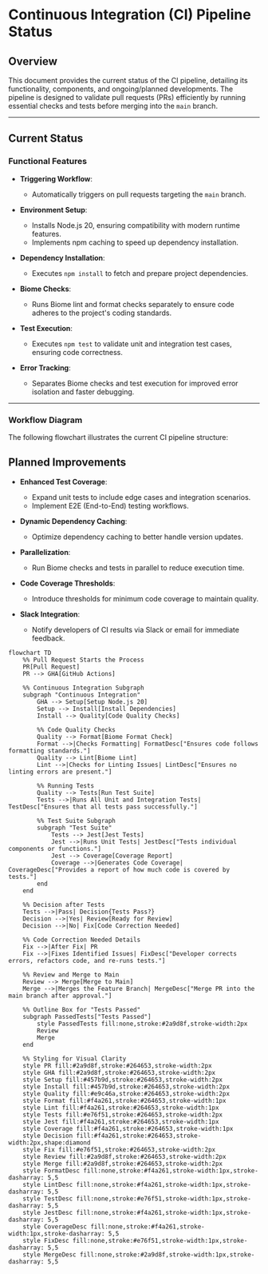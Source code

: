 # Continuous Integration (CI) Pipeline Status

## Overview
This document provides the current status of the CI pipeline, detailing its functionality, components, and ongoing/planned developments. The pipeline is designed to validate pull requests (PRs) efficiently by running essential checks and tests before merging into the `main` branch.

---

## Current Status

### Functional Features
- **Triggering Workflow**:
  - Automatically triggers on pull requests targeting the `main` branch.
  
- **Environment Setup**:
  - Installs Node.js 20, ensuring compatibility with modern runtime features.
  - Implements npm caching to speed up dependency installation.

- **Dependency Installation**:
  - Executes `npm install` to fetch and prepare project dependencies.

- **Biome Checks**:
  - Runs Biome lint and format checks separately to ensure code adheres to the project's coding standards.

- **Test Execution**:
  - Executes `npm test` to validate unit and integration test cases, ensuring code correctness.

- **Error Tracking**:
  - Separates Biome checks and test execution for improved error isolation and faster debugging.

---

### Workflow Diagram
The following flowchart illustrates the current CI pipeline structure:

## Planned Improvements

- **Enhanced Test Coverage**:
  - Expand unit tests to include edge cases and integration scenarios.
  - Implement E2E (End-to-End) testing workflows.

- **Dynamic Dependency Caching**:
  - Optimize dependency caching to better handle version updates.

- **Parallelization**:
  - Run Biome checks and tests in parallel to reduce execution time.

- **Code Coverage Thresholds**:
  - Introduce thresholds for minimum code coverage to maintain quality.

- **Slack Integration**:
  - Notify developers of CI results via Slack or email for immediate feedback.


```mermaid
flowchart TD
    %% Pull Request Starts the Process
    PR[Pull Request]
    PR --> GHA[GitHub Actions]
    
    %% Continuous Integration Subgraph
    subgraph "Continuous Integration"
        GHA --> Setup[Setup Node.js 20]
        Setup --> Install[Install Dependencies]
        Install --> Quality[Code Quality Checks]
        
        %% Code Quality Checks
        Quality --> Format[Biome Format Check]
        Format -->|Checks Formatting| FormatDesc["Ensures code follows formatting standards."]
        Quality --> Lint[Biome Lint]
        Lint -->|Checks for Linting Issues| LintDesc["Ensures no linting errors are present."]
        
        %% Running Tests
        Quality --> Tests[Run Test Suite]
        Tests -->|Runs All Unit and Integration Tests| TestDesc["Ensures that all tests pass successfully."]
        
        %% Test Suite Subgraph
        subgraph "Test Suite"
            Tests --> Jest[Jest Tests]
            Jest -->|Runs Unit Tests| JestDesc["Tests individual components or functions."]
            Jest --> Coverage[Coverage Report]
            Coverage -->|Generates Code Coverage| CoverageDesc["Provides a report of how much code is covered by tests."]
        end
    end

    %% Decision after Tests
    Tests -->|Pass| Decision{Tests Pass?}
    Decision -->|Yes| Review[Ready for Review]
    Decision -->|No| Fix[Code Correction Needed]
    
    %% Code Correction Needed Details
    Fix -->|After Fix| PR
    Fix -->|Fixes Identified Issues| FixDesc["Developer corrects errors, refactors code, and re-runs tests."]
    
    %% Review and Merge to Main
    Review --> Merge[Merge to Main]
    Merge -->|Merges the Feature Branch| MergeDesc["Merge PR into the main branch after approval."]
    
    %% Outline Box for "Tests Passed"
    subgraph PassedTests["Tests Passed"]
        style PassedTests fill:none,stroke:#2a9d8f,stroke-width:2px
        Review
        Merge
    end

    %% Styling for Visual Clarity
    style PR fill:#2a9d8f,stroke:#264653,stroke-width:2px
    style GHA fill:#2a9d8f,stroke:#264653,stroke-width:2px
    style Setup fill:#457b9d,stroke:#264653,stroke-width:2px
    style Install fill:#457b9d,stroke:#264653,stroke-width:2px
    style Quality fill:#e9c46a,stroke:#264653,stroke-width:2px
    style Format fill:#f4a261,stroke:#264653,stroke-width:1px
    style Lint fill:#f4a261,stroke:#264653,stroke-width:1px
    style Tests fill:#e76f51,stroke:#264653,stroke-width:2px
    style Jest fill:#f4a261,stroke:#264653,stroke-width:1px
    style Coverage fill:#f4a261,stroke:#264653,stroke-width:1px
    style Decision fill:#f4a261,stroke:#264653,stroke-width:2px,shape:diamond
    style Fix fill:#e76f51,stroke:#264653,stroke-width:2px
    style Review fill:#2a9d8f,stroke:#264653,stroke-width:2px
    style Merge fill:#2a9d8f,stroke:#264653,stroke-width:2px
    style FormatDesc fill:none,stroke:#f4a261,stroke-width:1px,stroke-dasharray: 5,5
    style LintDesc fill:none,stroke:#f4a261,stroke-width:1px,stroke-dasharray: 5,5
    style TestDesc fill:none,stroke:#e76f51,stroke-width:1px,stroke-dasharray: 5,5
    style JestDesc fill:none,stroke:#f4a261,stroke-width:1px,stroke-dasharray: 5,5
    style CoverageDesc fill:none,stroke:#f4a261,stroke-width:1px,stroke-dasharray: 5,5
    style FixDesc fill:none,stroke:#e76f51,stroke-width:1px,stroke-dasharray: 5,5
    style MergeDesc fill:none,stroke:#2a9d8f,stroke-width:1px,stroke-dasharray: 5,5

